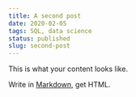 ```yaml
---
title: A second post
date: 2020-02-05
tags: SQL, data science 
status: published 
slug: second-post
---
```


This is what your content looks like.

Write in [Markdown](https://daringfireball.net/projects/markdown/basics), get HTML.